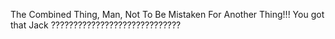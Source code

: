 The Combined Thing, Man, Not To Be Mistaken For Another Thing!!! You got that Jack ?????????????????????????????
